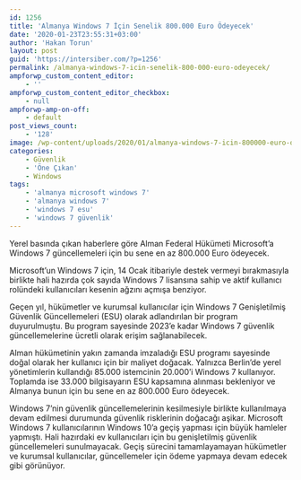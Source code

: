 ```yaml
---
id: 1256
title: 'Almanya Windows 7 İçin Senelik 800.000 Euro Ödeyecek'
date: '2020-01-23T23:55:31+03:00'
author: 'Hakan Torun'
layout: post
guid: 'https://intersiber.com/?p=1256'
permalink: /almanya-windows-7-icin-senelik-800-000-euro-odeyecek/
ampforwp_custom_content_editor:
    - ''
ampforwp_custom_content_editor_checkbox:
    - null
ampforwp-amp-on-off:
    - default
post_views_count:
    - '128'
image: /wp-content/uploads/2020/01/almanya-windows-7-icin-800000-euro-odeyecek.jpg
categories:
    - Güvenlik
    - 'Öne Çıkan'
    - Windows
tags:
    - 'almanya microsoft windows 7'
    - 'almanya windows 7'
    - 'windows 7 esu'
    - 'windows 7 güvenlik'
---
```


Yerel basında çıkan haberlere göre Alman Federal Hükümeti Microsoft’a Windows 7 güncellemeleri için bu sene en az 800.000 Euro ödeyecek.

Microsoft’un Windows 7 için, 14 Ocak itibariyle destek vermeyi bırakmasıyla birlikte hali hazırda çok sayıda Windows 7 lisansına sahip ve aktif kullanıcı rolündeki kullanıcıları kesenin ağzını açmışa benziyor.

Geçen yıl, hükümetler ve kurumsal kullanıcılar için Windows 7 Genişletilmiş Güvenlik Güncellemeleri (ESU) olarak adlandırılan bir program duyurulmuştu. Bu program sayesinde 2023’e kadar Windows 7 güvenlik güncellemelerine ücretli olarak erişim sağlanabilecek.

Alman hükümetinin yakın zamanda imzaladığı ESU programı sayesinde doğal olarak her kullanıcı için bir maliyet doğacak. Yalnızca Berlin’de yerel yönetimlerin kullandığı 85.000 istemcinin 20.000’i Windows 7 kullanıyor. Toplamda ise 33.000 bilgisayarın ESU kapsamına alınması bekleniyor ve Almanya bunun için bu sene en az 800.000 Euro ödeyecek.

Windows 7’nin güvenlik güncellemelerinin kesilmesiyle birlikte kullanılmaya devam edilmesi durumunda güvenlik risklerinin doğacağı aşikar. Microsoft Windows 7 kullanıcılarının Windows 10’a geçiş yapması için büyük hamleler yapmıştı. Hali hazırdaki ev kullanıcıları için bu genişletilmiş güvenlik güncellemeleri sunulmayacak. Geçiş sürecini tamamlayamayan hükümetler ve kurumsal kullanıcılar, güncellemeler için ödeme yapmaya devam edecek gibi görünüyor.